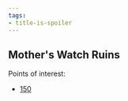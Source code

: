 ```yaml
---
tags:
- title-is-spoiler
---
```


## Mother's Watch Ruins

Points of interest:

* [150](150-the-blinking-light.md)
